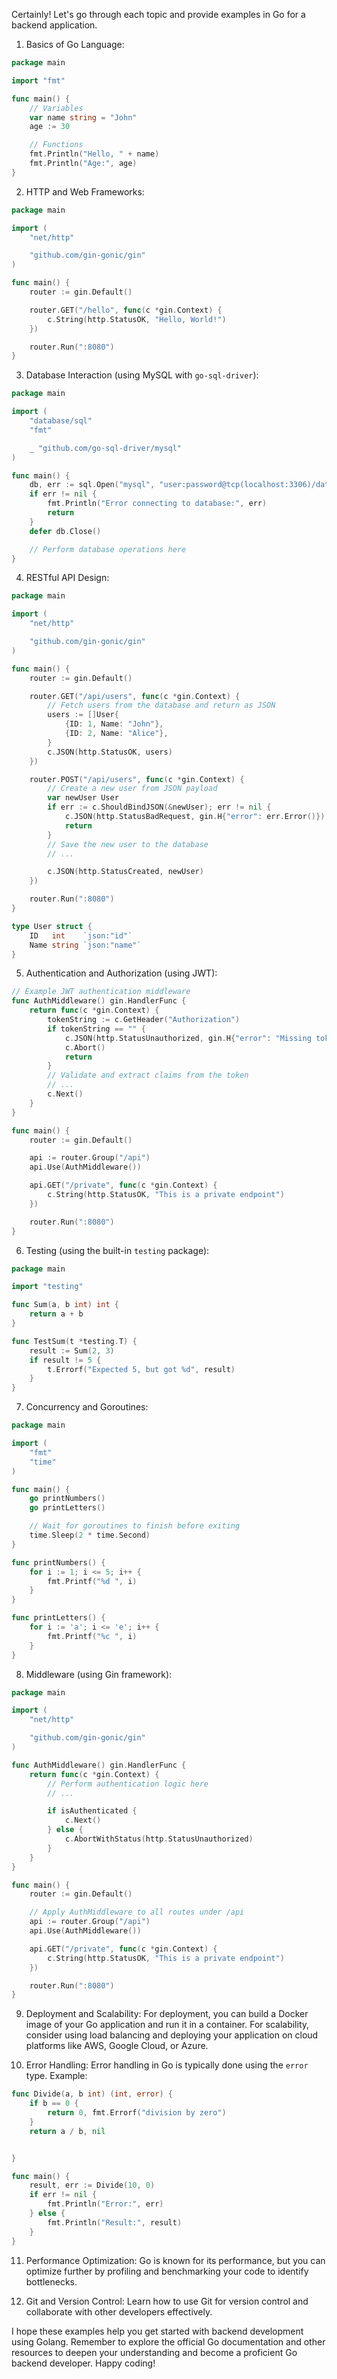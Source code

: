 Certainly! Let's go through each topic and provide examples in Go for a backend application.

1. Basics of Go Language:
```go
package main

import "fmt"

func main() {
    // Variables
    var name string = "John"
    age := 30

    // Functions
    fmt.Println("Hello, " + name)
    fmt.Println("Age:", age)
}
```

2. HTTP and Web Frameworks:
```go
package main

import (
    "net/http"

    "github.com/gin-gonic/gin"
)

func main() {
    router := gin.Default()

    router.GET("/hello", func(c *gin.Context) {
        c.String(http.StatusOK, "Hello, World!")
    })

    router.Run(":8080")
}
```

3. Database Interaction (using MySQL with `go-sql-driver`):
```go
package main

import (
    "database/sql"
    "fmt"

    _ "github.com/go-sql-driver/mysql"
)

func main() {
    db, err := sql.Open("mysql", "user:password@tcp(localhost:3306)/database")
    if err != nil {
        fmt.Println("Error connecting to database:", err)
        return
    }
    defer db.Close()

    // Perform database operations here
}
```

4. RESTful API Design:
```go
package main

import (
    "net/http"

    "github.com/gin-gonic/gin"
)

func main() {
    router := gin.Default()

    router.GET("/api/users", func(c *gin.Context) {
        // Fetch users from the database and return as JSON
        users := []User{
            {ID: 1, Name: "John"},
            {ID: 2, Name: "Alice"},
        }
        c.JSON(http.StatusOK, users)
    })

    router.POST("/api/users", func(c *gin.Context) {
        // Create a new user from JSON payload
        var newUser User
        if err := c.ShouldBindJSON(&newUser); err != nil {
            c.JSON(http.StatusBadRequest, gin.H{"error": err.Error()})
            return
        }
        // Save the new user to the database
        // ...

        c.JSON(http.StatusCreated, newUser)
    })

    router.Run(":8080")
}

type User struct {
    ID   int    `json:"id"`
    Name string `json:"name"`
}
```

5. Authentication and Authorization (using JWT):
```go
// Example JWT authentication middleware
func AuthMiddleware() gin.HandlerFunc {
    return func(c *gin.Context) {
        tokenString := c.GetHeader("Authorization")
        if tokenString == "" {
            c.JSON(http.StatusUnauthorized, gin.H{"error": "Missing token"})
            c.Abort()
            return
        }
        // Validate and extract claims from the token
        // ...
        c.Next()
    }
}

func main() {
    router := gin.Default()

    api := router.Group("/api")
    api.Use(AuthMiddleware())

    api.GET("/private", func(c *gin.Context) {
        c.String(http.StatusOK, "This is a private endpoint")
    })

    router.Run(":8080")
}
```

6. Testing (using the built-in `testing` package):
```go
package main

import "testing"

func Sum(a, b int) int {
    return a + b
}

func TestSum(t *testing.T) {
    result := Sum(2, 3)
    if result != 5 {
        t.Errorf("Expected 5, but got %d", result)
    }
}
```

7. Concurrency and Goroutines:
```go
package main

import (
    "fmt"
    "time"
)

func main() {
    go printNumbers()
    go printLetters()

    // Wait for goroutines to finish before exiting
    time.Sleep(2 * time.Second)
}

func printNumbers() {
    for i := 1; i <= 5; i++ {
        fmt.Printf("%d ", i)
    }
}

func printLetters() {
    for i := 'a'; i <= 'e'; i++ {
        fmt.Printf("%c ", i)
    }
}
```

8. Middleware (using Gin framework):
```go
package main

import (
    "net/http"

    "github.com/gin-gonic/gin"
)

func AuthMiddleware() gin.HandlerFunc {
    return func(c *gin.Context) {
        // Perform authentication logic here
        // ...

        if isAuthenticated {
            c.Next()
        } else {
            c.AbortWithStatus(http.StatusUnauthorized)
        }
    }
}

func main() {
    router := gin.Default()

    // Apply AuthMiddleware to all routes under /api
    api := router.Group("/api")
    api.Use(AuthMiddleware())

    api.GET("/private", func(c *gin.Context) {
        c.String(http.StatusOK, "This is a private endpoint")
    })

    router.Run(":8080")
}
```

9. Deployment and Scalability:
For deployment, you can build a Docker image of your Go application and run it in a container. For scalability, consider using load balancing and deploying your application on cloud platforms like AWS, Google Cloud, or Azure.

10. Error Handling:
Error handling in Go is typically done using the `error` type. Example:
```go
func Divide(a, b int) (int, error) {
    if b == 0 {
        return 0, fmt.Errorf("division by zero")
    }
    return a / b, nil


}

func main() {
    result, err := Divide(10, 0)
    if err != nil {
        fmt.Println("Error:", err)
    } else {
        fmt.Println("Result:", result)
    }
}
```

11. Performance Optimization:
Go is known for its performance, but you can optimize further by profiling and benchmarking your code to identify bottlenecks.

12. Git and Version Control:
Learn how to use Git for version control and collaborate with other developers effectively.

I hope these examples help you get started with backend development using Golang. Remember to explore the official Go documentation and other resources to deepen your understanding and become a proficient Go backend developer. Happy coding!